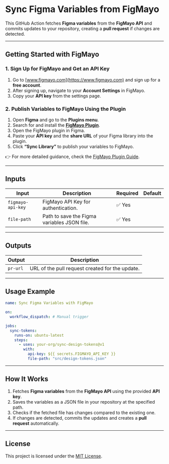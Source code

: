 # Sync Figma Variables from FigMayo

This GitHub Action fetches **Figma variables** from the **FigMayo API** and commits updates to your repository, creating a **pull request** if changes are detected.

---

## **Getting Started with FigMayo**

### **1. Sign Up for FigMayo and Get an API Key**

1. Go to [www.figmayo.com](https://www.figmayo.com) and sign up for a **free account**.
2. After signing up, navigate to your **Account Settings** in FigMayo.
3. Copy your **API key** from the settings page.

### **2. Publish Variables to FigMayo Using the Plugin**

1. Open **Figma** and go to the **Plugins menu**.
2. Search for and install the [**FigMayo Plugin**](https://www.figma.com/community/plugin/1426513201495859669).
3. Open the FigMayo plugin in Figma.
4. Paste your **API key** and the **share URL** of your Figma library into the plugin.
5. Click **“Sync Library”** to publish your variables to FigMayo.

👉 For more detailed guidance, check the [FigMayo Plugin Guide](https://help.figmayo.com/sites/PUCaV8RF/FigMayo-How-To-Guide/c/277:869?).

---

## **Inputs**

| Input             | Description                                 | Required | Default |
| ----------------- | ------------------------------------------- | -------- | ------- |
| `figmayo-api-key` | FigMayo API Key for authentication.         | ✅ Yes   |         |
| `file-path`       | Path to save the Figma variables JSON file. | ✅ Yes   |         |

---

## **Outputs**

| Output   | Description                                     |
| -------- | ----------------------------------------------- |
| `pr-url` | URL of the pull request created for the update. |

---

## **Usage Example**

```yaml
name: Sync Figma Variables with FigMayo

on:
  workflow_dispatch: # Manual trigger

jobs:
  sync-tokens:
    runs-on: ubuntu-latest
    steps:
      - uses: your-org/sync-design-tokens@v1
        with:
          api-key: ${{ secrets.FIGMAYO_API_KEY }}
          file-path: "src/design-tokens.json"
```

---

## **How It Works**

1. Fetches **Figma variables** from the **FigMayo API** using the provided **API key**.
2. Saves the variables as a JSON file in your repository at the specified path.
3. Checks if the fetched file has changes compared to the existing one.
4. If changes are detected, commits the updates and creates a **pull request** automatically.

---

## **License**

This project is licensed under the [MIT License](LICENSE).
